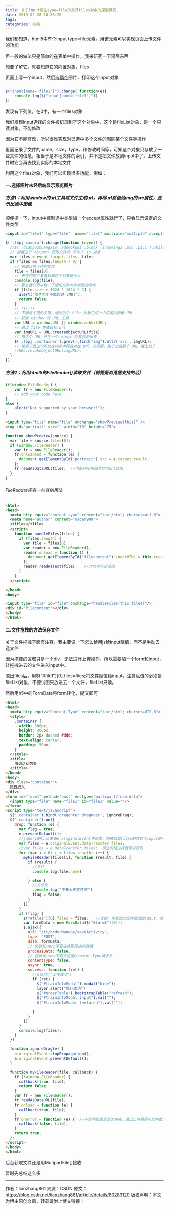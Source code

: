 ```yaml
---
title: 关于input属性type=file的及其files对象的深层探究
date: 2019-02-28 10:56:20
tags:
categories: 前端
---
```


我们都知道，html5中有个input type=file元素。用该元素可以实现页面上传文件的功能

但一般的做法只是简单的在表单中操作，我来研究一下深层东西

想要了解它，就要知道它的内置对象，files

页面上写一个input，然后选[俩个](https://www.baidu.com/s?wd=%E4%BF%A9%E4%B8%AA&tn=24004469_oem_dg&rsv_dl=gh_pl_sl_csd)图片，打印这个input对象

```javascript

$("input[name='file1']").change( function(e){
    console.log($("input[name='file1']"))
})
```

发现有下列值，在0中，有一个files对象

我们发现input选择的文件被记录到了这个对象中，这个是fileList对象，是一个只读对象，不能修改

因为它不能修改，所以很难实现对已选中多个文件的删除某个文件等操作

里面记录了文件的name，size，type，和修改时间等，可知这个对象只存放了一些文件的信息，相当于是本地文件的索引，并不是把文件放到input中了，上传文件时它会再去找到实际的本地文件

利用这个files对象，我们可以实现很多功能，例如：

#### **一.选择图片未经后端显示预览图片**

##### 方法1：利用window的url工具将文件生成url，再将url赋值给img的src属性，显示出选中图像

顺便提一下，input中控制选中类型加一个accept属性就行了，只会显示设定的文件类型

```html
<input id="file1" type="file"  name="file1" multiple="multiple" accept=".doc，.jpg">
```

```javascript
$('.fbpj-camera').change(function (event) {
  //$('.dianpuzhuangxiu .addmokuai .block .shuoming1 .pic .pic1').children().remove();
  // 根据这个 <input> 获取文件的 HTML5 js 对象
  var files = event.target.files, file;
  if (files && files.length > 0) {
    // 获取目前上传的文件
    file = files[0];
    // 来在控制台看看到底这个对象是什么
    console.log(file);
    // 那么我们可以做一下诸如文件大小校验的动作
    if (file.size > 1024 * 1024 * 2) {
      alert('图片大小不能超过 2MB!');
      return false;
    }
    // !!!!!!
    // 下面是关键的关键，通过这个 file 对象生成一个可用的图像 URL
    // 获取 window 的 URL 工具     
    var URL = window.URL || window.webkitURL;
    // 通过 file 生成目标 url
    var imgURL = URL.createObjectURL(file);
    // 用这个 URL 产生一个 <img> 将其显示出来
    $('.fbpj .container').prev().find("img").attr('src', imgURL);
    // 使用下面这句可以在内存中释放对此 url 的伺服，跑了之后那个 URL 就无效了
    //URL.revokeObjectURL(imgURL);
  }
});
```

##### 方法2：利用html5的FileReader()读取文件（前提是浏览器支持的话）

```javascript
if(window.FileReader) {  
    var fr = new FileReader();  
    // add your code here  
}  
else {  
    alert("Not supported by your browser!");  
}
```

```html
<input type="file" name="file" onchange="showPreview(this)" />  
<img id="portrait" src="" width="70" height="75">
```

```javascript
function showPreview(source) {
  var file = source.files[0];
  if (window.FileReader) {
    var fr = new FileReader();
    fr.onloadend = function (e) {
      document.getElementById("portrait").src = e.target.result;
    };
    fr.readAsDataURL(file);  //也是利用将图片作为url读出
  }
}
```

###### FileReader还有一些其他用法

```html
<html>
<head>
  <meta http-equiv="content-type" content="text/html; charset=utf-8">
  <meta name="author" content="oscar999">
  <title></title>
  <script>
    function handleFiles(files) {
      if (files.length) {
        var file = files[0];
        var reader = new FileReader();
        reader.onload = function () {
          document.getElementById("filecontent").innerHTML = this.result;
        };
        reader.readAsText(file);   //作为字符串读出
      }
    }
  </script>

</head>
<body>

<input type="file" id="file" onchange="handleFiles(this.files)"/>
<div id="filecontent"></div>
</body>
</html>
```

#### **二.文件拖拽的方法保存文件**

关于文件拖拽下面有注释，我主要说一下怎么给用js给input赋值，而不是手动去选文件

因为拖拽的区域只是一个div，无法进行上传操作，所以需要加一个form和input，让拖拽进去的文件进入input中。

取出files后，用$("#file1")[0].files=files;将文件赋值给input，注意赋值的必须是fileList对象，不要试图只放进去一个文件，fileList只读。

然后用h5中的FormData将form转化，提交即可

```html
<html>
<head>
  <meta http-equiv="Content-Type" content="text/html; charset=UTF-8">
  <style>
    .container {
      width: 300px;
      height: 300px;
      border: 2px dashed #ddd;
      text-align: center;
      padding: 50px;
    }
  </style>
  <title>
    培训活动列表
  </title>
</head>
<body>
<div class="container">
  拖拽进入
</div>
<form id="form1" method="post" enctype="multipart/form-data">
  <input type="file" name="file1" id="file1" value=""/>
</form>
<script type="text/javascript">
  $('.container').bind('dragenter dragover', ignoreDrag);
  $(".container").on({
    drop: function (e) {
      var flag = true;
      e.preventDefault();
      //jquery的file要去e.originalEvent里面拿，拖拽获取files的方式与input的不同
      var files = e.originalEvent.dataTransfer.files;
      //var files = e.dataTransfer.files;  原生的话这样就可以获取
      for (var i = 0; i < files.length; i++) {
        myFileReader(files[i], function (result, file) {
          if (result) {
            //文件
            console.log(file.name)

          } else {
            //文件夹
            console.log("不要上传文件夹")
            flag = false;
          }
        });
      }
      if (flag) {
        $("#file1")[0].files = files;   //关键：将取到的文件赋值给input，用于ajax提交文件！！！
        var formData = new FormData($("#form1")[0]);
        $.ajax({
          url: "/it/orderManage/saveActivity",
          type: 'POST',
          data: formData,
          // 告诉jQuery不要去处理发送的数据
          processData: false,
          // 告诉jQuery不要去设置Content-Type请求头
          contentType: false,
          async: true,
          success: function (ret) {
            //alert("上传成功")
            if (ret) {
              $("#trainInfoModal").modal("hide");
              layer.alert("保存成功")
              $('#orderTable').bootstrapTable("refresh");
              $("#trainInfoModal input").val("");
              $("#trainInfoModal textarea").val("");

            }
          }
        });
      }
      console.log(files);
    }
  })

  function ignoreDrag(e) {
    e.originalEvent.stopPropagation();
    e.originalEvent.preventDefault();
  }

  function myFileReader(file, callback) {
    if (!window.FileReader) {
      callback(true, file);
      return false;
    }
    var fr = new FileReader();
    fr.readAsDataURL(file);
    fr.onload = function (e) {
      callback(true, file);
    }
    fr.onerror = function (e) {  //不好判断是否是文件夹，通过上传报错可以判断是文件夹
      callback(false, file);
    }
    return true;
  };
</script>
</body>
</html>
```

后台获取文件还是用MutipartFile[]接收

暂时先总结这么多



---------------------
作者：lianzhang861 
来源：CSDN 
原文：https://blog.csdn.net/lianzhang861/article/details/80283120 
版权声明：本文为博主原创文章，转载请附上博文链接！